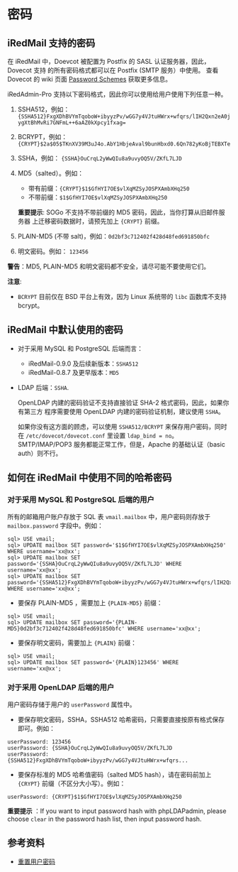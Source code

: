 # 密码

## iRedMail 支持的密码

在 iRedMail 中，Doevcot 被配置为 Postfix 的 SASL 认证服务器，因此，Dovecot 支持
的所有密码格式都可以在 Postfix (SMTP 服务）中使用。 查看 Dovecot 的 wiki 页面
[Password Schemes](http://wiki2.dovecot.org/Authentication/PasswordSchemes)
获取更多信息。

iRedAdmin-Pro 支持以下密码格式，因此你可以使用给用户使用下列任意一种。

1. SSHA512，例如： `{SSHA512}FxgXDhBVYmTqoboW+ibyyzPv/wGG7y4VJtuHWrx+wfqrs/lIH2Qxn2eA0jygXtBhMvRi7GNFmL++6aAZ0kXpcy1fxag=`
1. BCRYPT，例如： `{CRYPT}$2a$05$TKnXV39M3uJ4o.AbY1HbjeAval9bunHbxd0.6Qn782yKoBjTEBXTe`
1. SSHA，例如： `{SSHA}OuCrqL2yWwQIu8a9uvyOQ5V/ZKfL7LJD`
1. MD5（salted）。例如：

    * 带有前缀：`{CRYPT}$1$GfHYI7OE$vlXqMZSyJOSPXAmbXHq250`
    * 不带前缀：`$1$GfHYI7OE$vlXqMZSyJOSPXAmbXHq250`

    __重要提示__: SOGo 不支持不带前缀的 MD5 密码，因此，当你打算从旧邮件服务器
    上迁移密码数据时，请预先加上 `{CRYPT}` 前缀。

1. PLAIN-MD5 (不带 salt)，例如：`0d2bf3c712402f428d48fed691850bfc`
1. 明文密码。例如： `123456`

__警告__：MD5, PLAIN-MD5 和明文密码都不安全，请尽可能不要使用它们。

__注意__:

* `BCRYPT` 目前仅在 BSD 平台上有效，因为 Linux 系统带的 `libc` 函数库不支持 bcrypt。

## iRedMail 中默认使用的密码

* 对于采用 MySQL 和 PostgreSQL 后端而言：

    * iRedMail-0.9.0 及后续新版本：`SSHA512`
    * iRedMail-0.8.7 及更早版本：`MD5`

* LDAP 后端：`SSHA`.

    OpenLDAP 内建的密码验证不支持直接验证 SHA-2 格式密码，因此，如果你有第三方
    程序需要使用 OpenLDAP 内建的密码验证机制，建议使用 `SSHA`。

	如果你没有这方面的顾虑，可以使用 `SSHA512/BCRYPT` 来保存用户密码，同时
    在 `/etc/dovecot/dovecot.conf` 里设置 `ldap_bind = no`。SMTP/IMAP/POP3
    服务都能正常工作，但是，Apache 的基础认证（basic auth）则不行。

## 如何在 iRedMail 中使用不同的哈希密码

### 对于采用 MySQL 和 PostgreSQL 后端的用户

所有的邮箱用户账户存放于 SQL 表 `vmail.mailbox` 中，用户密码则存放于
`mailbox.password` 字段中。例如：

```
sql> USE vmail;
sql> UPDATE mailbox SET password='$1$GfHYI7OE$vlXqMZSyJOSPXAmbXHq250' WHERE username='xx@xx';
sql> UPDATE mailbox SET password='{SSHA}OuCrqL2yWwQIu8a9uvyOQ5V/ZKfL7LJD' WHERE username='xx@xx';
sql> UPDATE mailbox SET password='{SSHA512}FxgXDhBVYmTqoboW+ibyyzPv/wGG7y4VJtuHWrx+wfqrs/lIH2Qxn2eA0jygXtBhMvRi7GNFmL++6aAZ0kXpcy1fxag=' WHERE username='xx@xx';
```

* 要保存 PLAIN-MD5 ，需要加上 `{PLAIN-MD5}` 前缀：

```
sql> USE vmail;
sql> UPDATE mailbox SET password='{PLAIN-MD5}0d2bf3c712402f428d48fed691850bfc' WHERE username='xx@xx';
```

* 要保存明文密码，需要加上 `{PLAIN}` 前缀：

```
sql> USE vmail;
sql> UPDATE mailbox SET password='{PLAIN}123456' WHERE username='xx@xx';
```

### 对于采用 OpenLDAP 后端的用户

用户密码存储于用户的 `userPassword` 属性中。

* 要保存明文密码，SSHA，SSHA512 哈希密码，只需要直接按原有格式保存即可。例如：

```
userPassword: 123456
userPassword: {SSHA}OuCrqL2yWwQIu8a9uvyOQ5V/ZKfL7LJD
userPassword: {SSHA512}FxgXDhBVYmTqoboW+ibyyzPv/wGG7y4VJtuHWrx+wfqrs...
```

* 要保存标准的 MD5 哈希值密码（salted MD5 hash），请在密码前加上 `{CRYPT}`
前缀（不区分大小写）。例如：

```
userPassword: {CRYPT}$1$GfHYI7OE$vlXqMZSyJOSPXAmbXHq250
```

__重要提示__ ：If you want to input password hash with phpLDAPadmin,
please choose `clear` in the password hash list, then input password hash.

## 参考资料

* [重置用户密码](./reset.user.password.html)
